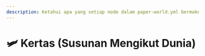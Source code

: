 ```yaml
---
description: Ketahui apa yang setiap node dalam paper-world.yml bermakna.
---
```


# 🛩️ Kertas (Susunan Mengikut Dunia)
